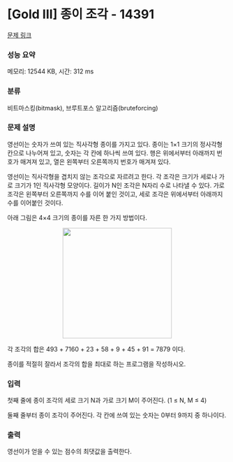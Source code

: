 # [Gold III] 종이 조각 - 14391 

[문제 링크](https://www.acmicpc.net/problem/14391) 

### 성능 요약

메모리: 12544 KB, 시간: 312 ms

### 분류

비트마스킹(bitmask), 브루트포스 알고리즘(bruteforcing)

### 문제 설명

<p>영선이는 숫자가 쓰여 있는 직사각형 종이를 가지고 있다. 종이는 1×1 크기의 정사각형 칸으로 나누어져 있고, 숫자는 각 칸에 하나씩 쓰여 있다. 행은 위에서부터 아래까지 번호가 매겨져 있고, 열은 왼쪽부터 오른쪽까지 번호가 매겨져 있다.</p>

<p>영선이는 직사각형을 겹치지 않는 조각으로 자르려고 한다. 각 조각은 크기가 세로나 가로 크기가 1인 직사각형 모양이다. 길이가 N인 조각은 N자리 수로 나타낼 수 있다. 가로 조각은 왼쪽부터 오른쪽까지 수를 이어 붙인 것이고, 세로 조각은 위에서부터 아래까지 수를 이어붙인 것이다.</p>

<p>아래 그림은 4×4 크기의 종이를 자른 한 가지 방법이다.</p>

<p style="text-align:center"><img alt="" src="" style="height:253px; width:250px"></p>

<p>각 조각의 합은 493 + 7160 + 23 + 58 + 9 + 45 + 91 = 7879 이다.</p>

<p>종이를 적절히 잘라서 조각의 합을 최대로 하는 프로그램을 작성하시오.</p>

### 입력 

 <p>첫째 줄에 종이 조각의 세로 크기 N과 가로 크기 M이 주어진다. (1 ≤ N, M ≤ 4)</p>

<p>둘째 줄부터 종이 조각이 주어진다. 각 칸에 쓰여 있는 숫자는 0부터 9까지 중 하나이다.</p>

### 출력 

 <p>영선이가 얻을 수 있는 점수의 최댓값을 출력한다.</p>

